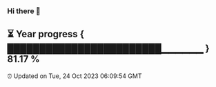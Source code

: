 ### Hi there 👋
⏳ Year progress { ████████████████████████▁▁▁▁▁▁ } 81.17 %
---
⏰ Updated on Tue, 24 Oct 2023 06:09:54 GMT

